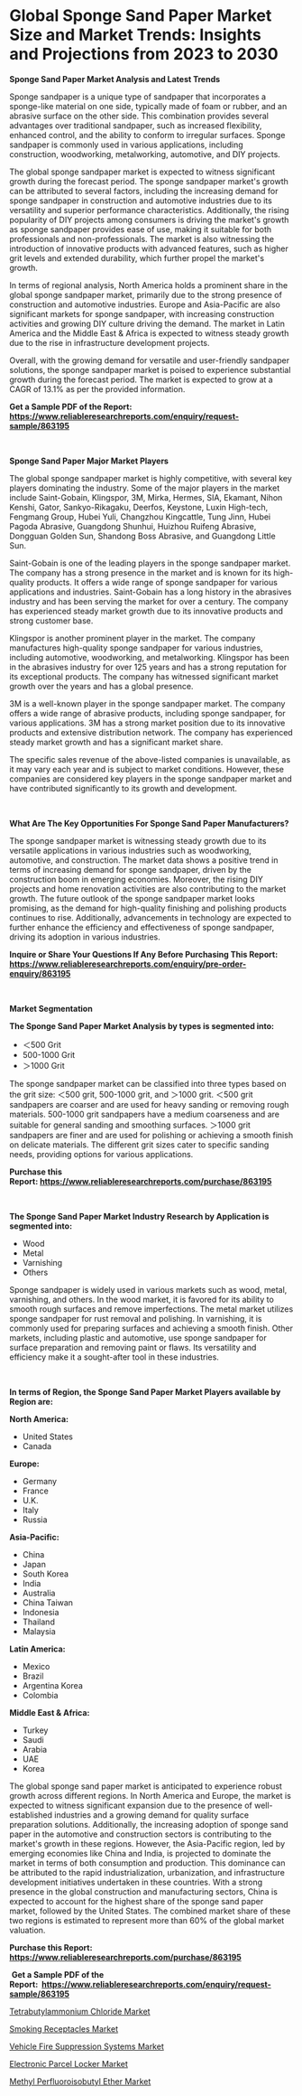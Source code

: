 <p><h1>Global Sponge Sand Paper Market Size and Market Trends: Insights and Projections from 2023 to 2030</h1></p><p><strong>Sponge Sand Paper Market Analysis and Latest Trends</strong></p>
<p><p>Sponge sandpaper is a unique type of sandpaper that incorporates a sponge-like material on one side, typically made of foam or rubber, and an abrasive surface on the other side. This combination provides several advantages over traditional sandpaper, such as increased flexibility, enhanced control, and the ability to conform to irregular surfaces. Sponge sandpaper is commonly used in various applications, including construction, woodworking, metalworking, automotive, and DIY projects.</p><p>The global sponge sandpaper market is expected to witness significant growth during the forecast period. The sponge sandpaper market's growth can be attributed to several factors, including the increasing demand for sponge sandpaper in construction and automotive industries due to its versatility and superior performance characteristics. Additionally, the rising popularity of DIY projects among consumers is driving the market's growth as sponge sandpaper provides ease of use, making it suitable for both professionals and non-professionals. The market is also witnessing the introduction of innovative products with advanced features, such as higher grit levels and extended durability, which further propel the market's growth.</p><p>In terms of regional analysis, North America holds a prominent share in the global sponge sandpaper market, primarily due to the strong presence of construction and automotive industries. Europe and Asia-Pacific are also significant markets for sponge sandpaper, with increasing construction activities and growing DIY culture driving the demand. The market in Latin America and the Middle East & Africa is expected to witness steady growth due to the rise in infrastructure development projects.</p><p>Overall, with the growing demand for versatile and user-friendly sandpaper solutions, the sponge sandpaper market is poised to experience substantial growth during the forecast period. The market is expected to grow at a CAGR of 13.1% as per the provided information.</p></p>
<p><strong>Get a Sample PDF of the Report:&nbsp; <a href="https://www.reliableresearchreports.com/enquiry/request-sample/863195">https://www.reliableresearchreports.com/enquiry/request-sample/863195</a></strong></p>
<p>&nbsp;</p>
<p><strong>Sponge Sand Paper Major Market Players</strong></p>
<p><p>The global sponge sandpaper market is highly competitive, with several key players dominating the industry. Some of the major players in the market include Saint-Gobain, Klingspor, 3M, Mirka, Hermes, SIA, Ekamant, Nihon Kenshi, Gator, Sankyo-Rikagaku, Deerfos, Keystone, Luxin High-tech, Fengmang Group, Hubei Yuli, Changzhou Kingcattle, Tung Jinn, Hubei Pagoda Abrasive, Guangdong Shunhui, Huizhou Ruifeng Abrasive, Dongguan Golden Sun, Shandong Boss Abrasive, and Guangdong Little Sun.</p><p>Saint-Gobain is one of the leading players in the sponge sandpaper market. The company has a strong presence in the market and is known for its high-quality products. It offers a wide range of sponge sandpaper for various applications and industries. Saint-Gobain has a long history in the abrasives industry and has been serving the market for over a century. The company has experienced steady market growth due to its innovative products and strong customer base.</p><p>Klingspor is another prominent player in the market. The company manufactures high-quality sponge sandpaper for various industries, including automotive, woodworking, and metalworking. Klingspor has been in the abrasives industry for over 125 years and has a strong reputation for its exceptional products. The company has witnessed significant market growth over the years and has a global presence.</p><p>3M is a well-known player in the sponge sandpaper market. The company offers a wide range of abrasive products, including sponge sandpaper, for various applications. 3M has a strong market position due to its innovative products and extensive distribution network. The company has experienced steady market growth and has a significant market share.</p><p>The specific sales revenue of the above-listed companies is unavailable, as it may vary each year and is subject to market conditions. However, these companies are considered key players in the sponge sandpaper market and have contributed significantly to its growth and development.</p></p>
<p>&nbsp;</p>
<p><strong>What Are The Key Opportunities For Sponge Sand Paper Manufacturers?</strong></p>
<p><p>The sponge sandpaper market is witnessing steady growth due to its versatile applications in various industries such as woodworking, automotive, and construction. The market data shows a positive trend in terms of increasing demand for sponge sandpaper, driven by the construction boom in emerging economies. Moreover, the rising DIY projects and home renovation activities are also contributing to the market growth. The future outlook of the sponge sandpaper market looks promising, as the demand for high-quality finishing and polishing products continues to rise. Additionally, advancements in technology are expected to further enhance the efficiency and effectiveness of sponge sandpaper, driving its adoption in various industries.</p></p>
<p><strong>Inquire or Share Your Questions If Any Before Purchasing This Report: <a href="https://www.reliableresearchreports.com/enquiry/pre-order-enquiry/863195">https://www.reliableresearchreports.com/enquiry/pre-order-enquiry/863195</a></strong></p>
<p>&nbsp;</p>
<p><strong>Market Segmentation</strong></p>
<p><strong>The Sponge Sand Paper Market Analysis by types is segmented into:</strong></p>
<p><ul><li>＜500 Grit</li><li>500-1000 Grit</li><li>＞1000 Grit</li></ul></p>
<p><p>The sponge sandpaper market can be classified into three types based on the grit size: ＜500 grit, 500-1000 grit, and ＞1000 grit. ＜500 grit sandpapers are coarser and are used for heavy sanding or removing rough materials. 500-1000 grit sandpapers have a medium coarseness and are suitable for general sanding and smoothing surfaces. ＞1000 grit sandpapers are finer and are used for polishing or achieving a smooth finish on delicate materials. The different grit sizes cater to specific sanding needs, providing options for various applications.</p></p>
<p><strong>Purchase this Report:&nbsp;<a href="https://www.reliableresearchreports.com/purchase/863195">https://www.reliableresearchreports.com/purchase/863195</a></strong></p>
<p>&nbsp;</p>
<p><strong>The Sponge Sand Paper Market Industry Research by Application is segmented into:</strong></p>
<p><ul><li>Wood</li><li>Metal</li><li>Varnishing</li><li>Others</li></ul></p>
<p><p>Sponge sandpaper is widely used in various markets such as wood, metal, varnishing, and others. In the wood market, it is favored for its ability to smooth rough surfaces and remove imperfections. The metal market utilizes sponge sandpaper for rust removal and polishing. In varnishing, it is commonly used for preparing surfaces and achieving a smooth finish. Other markets, including plastic and automotive, use sponge sandpaper for surface preparation and removing paint or flaws. Its versatility and efficiency make it a sought-after tool in these industries.</p></p>
<p>&nbsp;</p>
<p><strong>In terms of Region, the Sponge Sand Paper Market Players available by Region are:</strong></p>
<p>
    <p> <strong> North America: </strong>
        <ul>
            <li>United States</li>
            <li>Canada</li>
        </ul>
        </p> 
    <p> <strong> Europe: </strong>
        <ul>
            <li>Germany</li>
            <li>France</li>
            <li>U.K.</li>
            <li>Italy</li>
            <li>Russia</li>
        </ul>
        </p> 
    <p> <strong> Asia-Pacific: </strong>
        <ul>
            <li>China</li>
            <li>Japan</li>
            <li>South Korea</li>
            <li>India</li>
            <li>Australia</li>
            <li>China Taiwan</li>
            <li>Indonesia</li>
            <li>Thailand</li>
            <li>Malaysia</li>
        </ul>
        </p> 
    <p> <strong> Latin America: </strong>
        <ul>
            <li>Mexico</li>
            <li>Brazil</li>
            <li>Argentina Korea</li>
            <li>Colombia</li>
        </ul>
        </p> 
    <p> <strong> Middle East & Africa: </strong>
        <ul>
            <li>Turkey</li>
            <li>Saudi</li>
            <li>Arabia</li>
            <li>UAE</li>
            <li>Korea</li>
        </ul>
    </p>
    </p>
<p><p>The global sponge sand paper market is anticipated to experience robust growth across different regions. In North America and Europe, the market is expected to witness significant expansion due to the presence of well-established industries and a growing demand for quality surface preparation solutions. Additionally, the increasing adoption of sponge sand paper in the automotive and construction sectors is contributing to the market's growth in these regions. However, the Asia-Pacific region, led by emerging economies like China and India, is projected to dominate the market in terms of both consumption and production. This dominance can be attributed to the rapid industrialization, urbanization, and infrastructure development initiatives undertaken in these countries. With a strong presence in the global construction and manufacturing sectors, China is expected to account for the highest share of the sponge sand paper market, followed by the United States. The combined market share of these two regions is estimated to represent more than 60% of the global market valuation.</p></p>
<p><strong>Purchase this Report: <a href="https://www.reliableresearchreports.com/purchase/863195">https://www.reliableresearchreports.com/purchase/863195</a></strong></p>
<p>&nbsp;<strong>Get a Sample PDF of the Report:&nbsp;&nbsp;<a href="https://www.reliableresearchreports.com/enquiry/request-sample/863195">https://www.reliableresearchreports.com/enquiry/request-sample/863195</a></strong></p>
<p><strong></strong></p>
<p><p><a href="https://github.com/abbypearson7765/Market-Research-Report-List-1/blob/main/tetrabutylammonium-chloride-market.md">Tetrabutylammonium Chloride Market</a></p><p><a href="https://medium.com/@robinsinghrp23/smoking-receptacles-market-exploring-market-share-market-trends-and-future-growth-bd79535c6970">Smoking Receptacles Market</a></p><p><a href="https://medium.com/@noelkunzei1/vehicle-fire-suppression-systems-market-research-report-its-history-and-forecast-2023-to-2030-5fd273daea80">Vehicle Fire Suppression Systems Market</a></p><p><a href="https://medium.com/@lorenzmayer1995/decoding-electronic-parcel-locker-market-metrics-market-share-trends-and-growth-patterns-404790eb7626">Electronic Parcel Locker Market</a></p><p><a href="https://github.com/grishafomin4852/Market-Research-Report-List-1/blob/main/methyl-perfluoroisobutyl-ether-market.md">Methyl Perfluoroisobutyl Ether Market</a></p></p>
